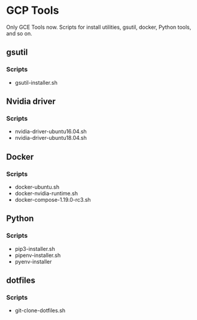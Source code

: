 # GCP Tools
Only GCE Tools now.
Scripts for install utilities, gsutil, docker, Python tools, and so on.


## gsutil
### Scripts
- gsutil-installer.sh

## Nvidia driver
### Scripts
- nvidia-driver-ubuntu16.04.sh
- nvidia-driver-ubuntu18.04.sh

## Docker
### Scripts
- docker-ubuntu.sh
- docker-nvidia-runtime.sh
- docker-compose-1.19.0-rc3.sh

## Python
### Scripts
- pip3-installer.sh
- pipenv-installer.sh
- pyenv-installer

## dotfiles
### Scripts
- git-clone-dotfiles.sh


